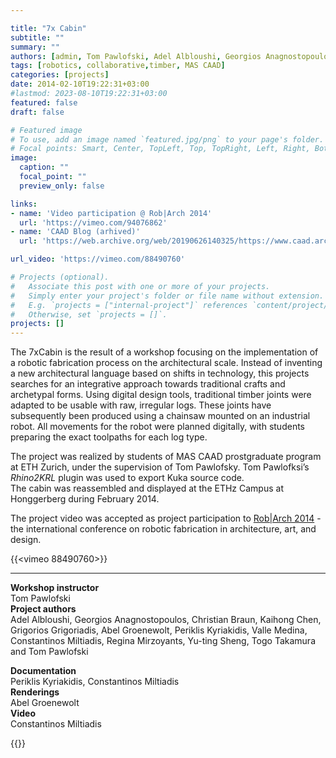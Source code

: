 ```yaml
---

title: "7x Cabin"
subtitle: ""
summary: ""
authors: [admin, Tom Pawlofski, Adel Albloushi, Georgios Anagnostopoulos, Christian Braun, Kaihong Chen, Grigorios Grigoriadis, Abel Groenewolt, Periklis Kyriakidis, Valle Medina, Regina Mirzoyants, Yu-ting Sheng, Togo Takamura]
tags: [robotics, collaborative,timber, MAS CAAD]
categories: [projects]
date: 2014-02-10T19:22:31+03:00
#lastmod: 2023-08-10T19:22:31+03:00
featured: false
draft: false

# Featured image
# To use, add an image named `featured.jpg/png` to your page's folder.
# Focal points: Smart, Center, TopLeft, Top, TopRight, Left, Right, BottomLeft, Bottom, BottomRight.
image:
  caption: ""
  focal_point: ""
  preview_only: false

links: 
- name: 'Video participation @ Rob|Arch 2014' 
  url: 'https://vimeo.com/94076862'
- name: 'CAAD Blog (arhived)'
  url: 'https://web.archive.org/web/20190626140325/https://www.caad.arch.ethz.ch/blog/7xcabin-robotic-log-processing/'

url_video: 'https://vimeo.com/88490760'

# Projects (optional).
#   Associate this post with one or more of your projects.
#   Simply enter your project's folder or file name without extension.
#   E.g. `projects = ["internal-project"]` references `content/project/deep-learning/index.md`.
#   Otherwise, set `projects = []`.
projects: []
---
```



<!--7x Cabin  
by Constantinos Miltiadis and Tom Pawlofsky (CAAD, ETH Zurich)-->

The 7xCabin is the result of a workshop focusing on the implementation of a robotic fabrication process on the architectural scale. Instead of inventing a new architectural language based on shifts in technology, this projects searches for an integrative approach towards traditional crafts and archetypal forms. Using digital design tools, traditional timber joints were adapted to be usable with raw, irregular logs. These joints have subsequently been produced using a chainsaw mounted on an industrial robot. All movements for the robot were planned digitally, with students preparing the exact toolpaths for each log type.

The project was realized by students of MAS CAAD prostgraduate program at ETH Zurich, under the supervision of Tom Pawlofsky.  Tom Pawlofksi’s *Rhino2KRL* plugin was used to export Kuka source code.  
The cabin was reassembled and displayed at the ETHz Campus at Honggerberg during February 2014.

The project video was accepted as project participation to [Rob|Arch 2014](http://www.robarch2014.org/) - the international conference on robotic fabrication in architecture, art, and design.


{{<vimeo 88490760>}}

---



**Workshop instructor**  
Tom Pawlofski  
**Project authors**      
Adel Albloushi, Georgios Anagnostopoulos, Christian Braun, Kaihong Chen, Grigorios Grigoriadis, Abel Groenewolt, Periklis Kyriakidis, Valle Medina, Constantinos Miltiadis, Regina Mirzoyants, Yu-ting Sheng, Togo Takamura and Tom Pawlofski

**Documentation**  
Periklis Kyriakidis, Constantinos Miltiadis   
**Renderings**  
Abel Groenewolt  
**Video**    
Constantinos Miltiadis


{{<gallery album ="14-7x-cabin">}}